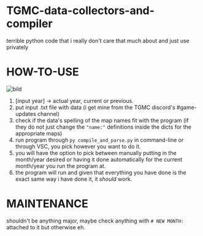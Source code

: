 # TGMC-data-collectors-and-compiler
terrible python code that i really don't care that much about and just use privately

# HOW-TO-USE
![bild](https://user-images.githubusercontent.com/17747087/168641722-55f9a989-e3c1-4310-9894-c368de2333a0.png)

1. [input year] -> actual year, current or previous.
2. put input .txt file with data (i get mine from the TGMC discord's #game-updates channel)
3. check if the data's spelling of the map names fit with the program (if they do not just change the `"name:"` definitions inside the dicts for the appropriate maps)
4. run program through `py compile_and_parse.py` in command-line or through VSC, you pick however you want to do it.
5. you will have the option to pick between manually putting in the month/year desired or having it done automatically for the current month/year you run the program at.
6. the program will run and given that everything you have done is the exact same way i have done it, it *should* work.
# MAINTENANCE
shouldn't be anything major, maybe check anything with `# NEW MONTH:` attached to it but otherwise eh.

